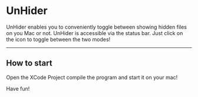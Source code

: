 UnHider
===========
UnHider enables you to conveniently toggle between showing hidden files on you Mac or not. UnHider is accessible via the status bar. Just click on the icon to toggle between the two modes!

-----------
How to start
-----------
Open the XCode Project compile the program and start it on your mac!

Have fun!

